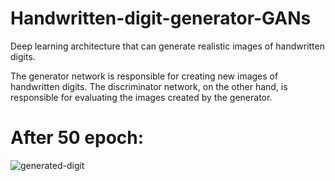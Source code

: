 # Handwritten-digit-generator-GANs
Deep learning architecture that can generate realistic images of handwritten digits. 

The generator network is responsible for creating new images of handwritten digits. The discriminator network, on the other hand, is responsible for evaluating the images created by the generator.

# After 50 epoch:

![generated-digit](https://user-images.githubusercontent.com/123478223/229066432-c6dcb2a8-9a6b-4579-8a71-0e13233de64d.jpeg)
